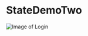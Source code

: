 # StateDemoTwo
![Image of Login](https://i.postimg.cc/5N1z6jnx/Screen-Shot-2020-09-03-at-12-20-07-PM.png)
